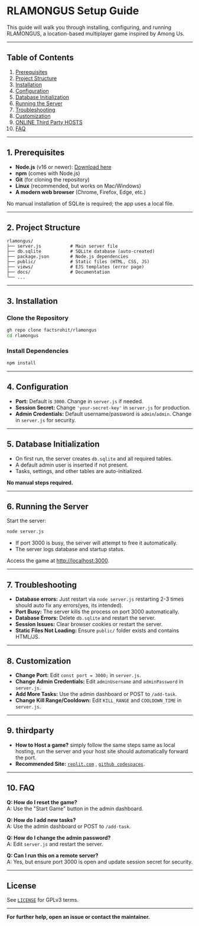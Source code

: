 # RLAMONGUS Setup Guide

This guide will walk you through installing, configuring, and running RLAMONGUS, a location-based multiplayer game inspired by Among Us.

---

## Table of Contents

1. [Prerequisites](#prerequisites)
2. [Project Structure](#project-structure)
3. [Installation](#installation)
4. [Configuration](#configuration)
5. [Database Initialization](#database-initialization)
6. [Running the Server](#running-the-server)
7. [Troubleshooting](#troubleshooting)
8. [Customization](#customization)
9. [ONLINE Third Party HOSTS](#thirdparty)
10. [FAQ](#faq)

---

## 1. Prerequisites

- **Node.js** (v16 or newer): [Download here](https://nodejs.org/)
- **npm** (comes with Node.js)
- **Git** (for cloning the repository)
- **Linux** (recommended, but works on Mac/Windows)
- **A modern web browser** (Chrome, Firefox, Edge, etc.)

No manual installation of SQLite is required; the app uses a local file.

---

## 2. Project Structure

```
rlamongus/
├── server.js           # Main server file
├── db.sqlite           # SQLite database (auto-created)
├── package.json        # Node.js dependencies
├── public/             # Static files (HTML, CSS, JS)
├── views/              # EJS templates (error page)
├── docs/               # Documentation
└── ...
```

---

## 3. Installation

### Clone the Repository

```sh
gh repo clone factsrohit/rlamongus
cd rlamongus
```

### Install Dependencies

```sh
npm install
```

---

## 4. Configuration

- **Port:** Default is `3000`. Change in `server.js` if needed.
- **Session Secret:** Change `'your-secret-key'` in `server.js` for production.
- **Admin Credentials:** Default username/password is `admin`/`admin`. Change in `server.js` for security.

---

## 5. Database Initialization

- On first run, the server creates `db.sqlite` and all required tables.
- A default admin user is inserted if not present.
- Tasks, settings, and other tables are auto-initialized.

**No manual steps required.**

---

## 6. Running the Server

Start the server:

```sh
node server.js
```

- If port 3000 is busy, the server will attempt to free it automatically.
- The server logs database and startup status.

Access the game at [http://localhost:3000](http://localhost:3000).

---


## 7. Troubleshooting
- **Database errors:** Just restart via ```node server.js``` restarting 2-3 times should auto fix any errors(yes, its intended). 
- **Port Busy:** The server kills the process on port 3000 automatically.
- **Database Errors:** Delete `db.sqlite` and restart the server.
- **Session Issues:** Clear browser cookies or restart the server.
- **Static Files Not Loading:** Ensure `public/` folder exists and contains HTML/JS.

---

## 8. Customization

- **Change Port:** Edit `const port = 3000;` in `server.js`.
- **Change Admin Credentials:** Edit `adminUsername` and `adminPassword` in `server.js`.
- **Add More Tasks:** Use the admin dashboard or POST to `/add-task`.
- **Change Kill Range/Cooldown:** Edit `KILL_RANGE` and `COOLDOWN_TIME` in `server.js`.

---


## 9. thirdparty
- **How to Host a game?** simply follow the same steps same as local hosting, run the server and your host site should automatically forward the port.
- **Recommended Site:** [`replit.com`](https://replit.com) , [`github codespaces`](https://github.com/codespaces). 
---

## 10. FAQ

**Q: How do I reset the game?**  
A: Use the "Start Game" button in the admin dashboard.

**Q: How do I add new tasks?**  
A: Use the admin dashboard or POST to `/add-task`.

**Q: How do I change the admin password?**  
A: Edit `server.js` and restart the server.

**Q: Can I run this on a remote server?**  
A: Yes, but ensure port 3000 is open and update session secret for security.

---

## License

See [`LICENSE`](../LICENSE) for GPLv3 terms.

---

**For further help, open an issue or contact the maintainer.**
